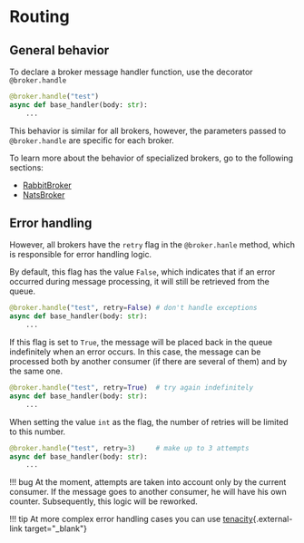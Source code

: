# Routing

## General behavior

To declare a broker message handler function, use the decorator `@broker.handle`

```python
@broker.handle("test")
async def base_handler(body: str):
    ...
```

This behavior is similar for all brokers, however, the parameters passed to `@broker.handle` are specific for each broker.

To learn more about the behavior of specialized brokers, go to the following sections:

* [RabbitBroker](../../../3_rabbit/1_routing)
* [NatsBroker](../../../4_nats/2_routing)

## Error handling

However, all brokers have the `retry` flag in the `@broker.hanle` method, which is responsible for error handling logic.

By default, this flag has the value `False`, which indicates that if an error occurred during message processing, it will still be retrieved from the queue.

```python
@broker.handle("test", retry=False) # don't handle exceptions
async def base_handler(body: str):
    ...
```

If this flag is set to `True`, the message will be placed back in the queue indefinitely when an error occurs. In this case, the message can be processed both by another consumer (if there are several of them) and by the same one.

```python
@broker.handle("test", retry=True)  # try again indefinitely
async def base_handler(body: str):
    ...
```

When setting the value `int` as the flag, the number of retries will be limited to this number.

```python
@broker.handle("test", retry=3)     # make up to 3 attempts
async def base_handler(body: str):
    ...
```

!!! bug
    At the moment, attempts are taken into account only by the current consumer. If the message goes to another consumer, he will have his own counter.
    Subsequently, this logic will be reworked.

!!! tip
    At more complex error handling cases you can use [tenacity](https://tenacity.readthedocs.io/en/latest/){.external-link target="_blank"}